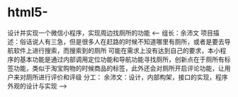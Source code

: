 # html5-
设计并实现一个微信小程序，实现周边找厕所的功能
<--
组长：余沛文
项目描述：俗话说人有三急，但是很多人在赶路的时候不知道哪里有厕所，或者是要去导航软件上进行搜索，而搜索到的厕所
可能在需求上没有达到自己的要求，本小程序的基本功能是通过内部调用定位功能和导航功能寻找厕所，创新点在于厕所有标
签功能，类似于淘宝购物的时候商品的标签，此外还会对厕所开启评论功能，让用户来对厕所进行评价和评级
分工：
余沛文：设计，内部构架，接口的实现，程序外观的设计与实现
-->
